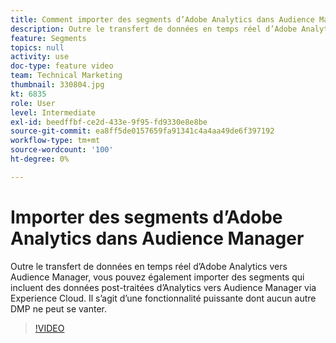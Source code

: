 ```yaml
---
title: Comment importer des segments d’Adobe Analytics dans Audience Manager
description: Outre le transfert de données en temps réel d’Adobe Analytics vers Audience Manager, vous pouvez également importer des segments qui incluent des données post-traitées d’Analytics vers Audience Manager via Experience Cloud. Il s’agit d’une fonctionnalité puissante dont aucun autre DMP ne peut se vanter.
feature: Segments
topics: null
activity: use
doc-type: feature video
team: Technical Marketing
thumbnail: 330804.jpg
kt: 6835
role: User
level: Intermediate
exl-id: beedffbf-ce2d-433e-9f95-fd9330e8e8be
source-git-commit: ea8ff5de0157659fa91341c4a4aa49de6f397192
workflow-type: tm+mt
source-wordcount: '100'
ht-degree: 0%

---
```


# Importer des segments d’Adobe Analytics dans Audience Manager

Outre le transfert de données en temps réel d’Adobe Analytics vers Audience Manager, vous pouvez également importer des segments qui incluent des données post-traitées d’Analytics vers Audience Manager via Experience Cloud. Il s’agit d’une fonctionnalité puissante dont aucun autre DMP ne peut se vanter.

>[!VIDEO](https://video.tv.adobe.com/v/344721/?quality=12&learn=on&captions=fre_fr)
